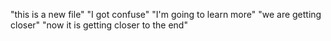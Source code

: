 "this is a new file"
"I got confuse"
"I'm going to learn more"
"we are getting closer"
"now it is getting closer to the end"
